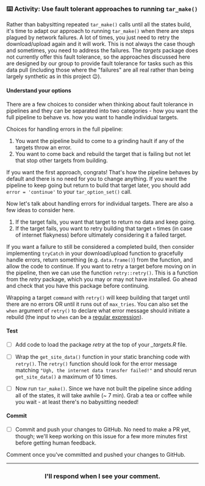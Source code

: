 
### :keyboard: Activity: Use fault tolerant approaches to running `tar_make()`

Rather than babysitting repeated `tar_make()` calls until all the states build, it's time to adapt our approach to running `tar_make()` when there are steps plagued by network failures. A lot of times, you just need to retry the download/upload again and it will work. This is not always the case though and sometimes, you need to address the failures. The *targets* package does not currently offer this fault tolerance, so the approaches discussed here are designed by our group to provide fault tolerance for tasks such as this data pull (including those where the "failures" are all real rather than being largely synthetic as in this project :wink:). 

#### Understand your options

There are a few choices to consider when thinking about fault tolerance in pipelines and they can be separated into two categories - how you want the full pipeline to behave vs. how you want to handle individual targets.  

Choices for handling errors in the full pipeline:

1. You want the pipeline build to come to a grinding hault if any of the targets throw an error.
2. You want to come back and rebuild the target that is failing but not let that stop other targets from building.

If you want the first approach, congrats! That's how the pipeline behaves by default and there is no need for you to change anything. If you want the pipeline to keep going but return to build that target later, you should add `error = 'continue'` to your `tar_option_set()` call. 

Now let's talk about handling errors for individual targets. There are also a few ideas to consider here.

1. If the target fails, you want that target to return no data and keep going. 
2. If the target fails, you want to retry building that target `n` times (in case of internet flakyness) before ultimately considering it a failed target. 

If you want a failure to still be considered a completed build, then consider implementing `tryCatch` in your download/upload function to gracefully handle errors, return something (e.g. `data.frame()`) from the function, and allow the code to continue. If you want to retry a target before moving on in the pipeline, then we can use the function `retry::retry()`. This is a function from the *retry* package, which you may or may not have installed. Go ahead and check that you have this package before continuing. 

Wrapping a target `command` with `retry()` will keep building that target until there are no errors OR until it runs out of `max_tries`. You can also set the `when` argument of `retry()` to declare what error message should initiate a rebuild (the input to `when` can be a [regular expression](https://r4ds.had.co.nz/strings.html#matching-patterns-with-regular-expressions)).

#### Test

- [ ] Add code to load the package *retry* at the top of your *_targets.R* file.

- [ ] Wrap the `get_site_data()` function in your static branching code with `retry()`. The `retry()` function should look for the error message matching `"Ugh, the internet data transfer failed!"` and should rerun `get_site_data()` a maximum of 10 times. 

- [ ] Now run `tar_make()`. Since we have not built the pipeline since adding all of the states, it will take awhile (~ 7 min). Grab a tea or coffee while you wait - at least there's no babysitting needed!

#### Commit

- [ ] Commit and push your changes to GitHub. No need to make a PR yet, though; we'll keep working on this issue for a few more minutes first before getting human feedback.

Comment once you've committed and pushed your changes to GitHub.

<hr><h3 align="center">I'll respond when I see your comment.</h3>
